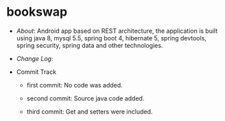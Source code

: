 # bookswap 

* *About*:
  Android app based on REST architecture, the application is built using java 8, mysql 5.5, spring boot 4, hibernate 5, spring devtools,     spring security, spring data and other technologies.
  
* *Change Log*:

* Commit Track

  * first commit:
  No code was added.

  * second commit:
  Source java code added.
  
  * third commit:
  Get and setters were included.


